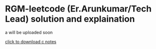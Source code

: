 # RGM-leetcode (Er.Arunkumar/Tech Lead) solution and explaination

a will be uploaded soon

<a href="./C-Notes.pdf" download>click to download c notes</a>
